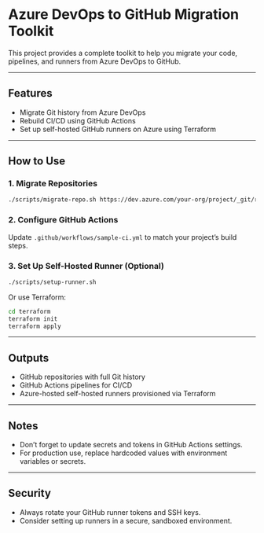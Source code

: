 
# Azure DevOps to GitHub Migration Toolkit

This project provides a complete toolkit to help you migrate your code, pipelines, and runners from Azure DevOps to GitHub.

---

## Features
- Migrate Git history from Azure DevOps
- Rebuild CI/CD using GitHub Actions
- Set up self-hosted GitHub runners on Azure using Terraform

---

## How to Use

### 1. Migrate Repositories
```bash
./scripts/migrate-repo.sh https://dev.azure.com/your-org/project/_git/repo https://github.com/your-org/repo
```

### 2. Configure GitHub Actions
Update `.github/workflows/sample-ci.yml` to match your project’s build steps.

### 3. Set Up Self-Hosted Runner (Optional)
```bash
./scripts/setup-runner.sh
```

Or use Terraform:
```bash
cd terraform
terraform init
terraform apply
```

---

## Outputs
- GitHub repositories with full Git history
- GitHub Actions pipelines for CI/CD
- Azure-hosted self-hosted runners provisioned via Terraform

---

## Notes
- Don’t forget to update secrets and tokens in GitHub Actions settings.
- For production use, replace hardcoded values with environment variables or secrets.

---

## Security
- Always rotate your GitHub runner tokens and SSH keys.
- Consider setting up runners in a secure, sandboxed environment.

